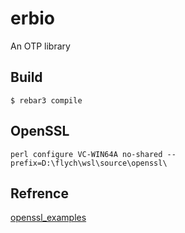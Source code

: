erbio
=====

An OTP library

Build
-----

    $ rebar3 compile

OpenSSL
-----
`perl configure VC-WIN64A no-shared --prefix=D:\flych\wsl\source\openssl\`

Refrence
-----
[openssl_examples](https://github.com/darrenjs/openssl_examples)

